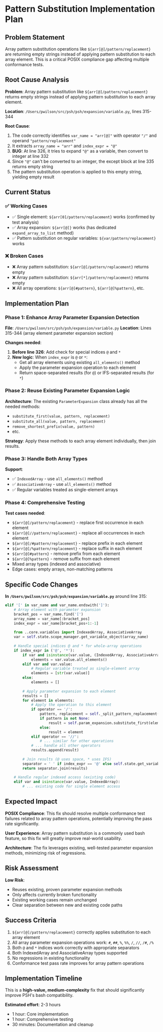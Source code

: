 # Pattern Substitution Implementation Plan

## Problem Statement

Array pattern substitution operations like `${arr[@]/pattern/replacement}` are returning empty strings instead of applying pattern substitution to each array element. This is a critical POSIX compliance gap affecting multiple conformance tests.

## Root Cause Analysis

**Problem**: Array pattern substitution like `${arr[@]/pattern/replacement}` returns empty strings instead of applying pattern substitution to each array element.

**Location**: `/Users/pwilson/src/psh/psh/expansion/variable.py`, lines 315-344

**Root Cause**: 
1. The code correctly identifies `var_name = "arr[@]"` with operator `"/"` and operand `"pattern/replacement"`
2. It extracts `array_name = "arr"` and `index_expr = "@"`
3. **BUG**: At line 326, it tries to expand `"@"` as a variable, then convert to integer at line 332
4. Since `"@"` can't be converted to an integer, the except block at line 335 returns empty string
5. The pattern substitution operation is applied to this empty string, yielding empty result

## Current Status

### ✅ Working Cases
- ✅ Single element: `${arr[0]/pattern/replacement}` works (confirmed by test analysis)
- ✅ Array expansion: `${arr[@]}` works (has dedicated `expand_array_to_list` method)
- ✅ Pattern substitution on regular variables: `${var/pattern/replacement}` works

### ❌ Broken Cases  
- ❌ Array pattern substitution: `${arr[@]/pattern/replacement}` returns empty
- ❌ Array pattern substitution: `${arr[*]/pattern/replacement}` returns empty  
- ❌ All array operations: `${arr[@]#pattern}`, `${arr[@]%pattern}`, etc.

## Implementation Plan

### Phase 1: Enhance Array Parameter Expansion Detection
**File**: `/Users/pwilson/src/psh/psh/expansion/variable.py`
**Location**: Lines 315-344 (array element parameter expansion section)

**Changes needed**:
1. **Before line 326**: Add check for special indices `@` and `*`
2. **New logic**: When `index_expr` is `@` or `*`:
   - Get all array elements using existing `all_elements()` method
   - Apply the parameter expansion operation to each element  
   - Return space-separated results (for `@`) or IFS-separated results (for `*`)

### Phase 2: Reuse Existing Parameter Expansion Logic
**Architecture**: The existing `ParameterExpansion` class already has all the needed methods:
- `substitute_first(value, pattern, replacement)` 
- `substitute_all(value, pattern, replacement)`
- `remove_shortest_prefix(value, pattern)`
- etc.

**Strategy**: Apply these methods to each array element individually, then join results.

### Phase 3: Handle Both Array Types
**Support**:
- ✅ `IndexedArray` - use `all_elements()` method
- ✅ `AssociativeArray` - use `all_elements()` method  
- ✅ Regular variables treated as single-element arrays

### Phase 4: Comprehensive Testing
**Test cases needed**:
- `${arr[@]/pattern/replacement}` - replace first occurrence in each element
- `${arr[@]//pattern/replacement}` - replace all occurrences in each element  
- `${arr[@]/#pattern/replacement}` - replace prefix in each element
- `${arr[@]/%pattern/replacement}` - replace suffix in each element
- `${arr[@]#pattern}` - remove prefix from each element
- `${arr[@]%pattern}` - remove suffix from each element
- Mixed array types (indexed and associative)
- Edge cases: empty arrays, non-matching patterns

## Specific Code Changes

**In `/Users/pwilson/src/psh/psh/expansion/variable.py`** around line 315:

```python
elif '[' in var_name and var_name.endswith(']'):
    # Array element with parameter expansion
    bracket_pos = var_name.find('[')
    array_name = var_name[:bracket_pos]
    index_expr = var_name[bracket_pos+1:-1]
    
    from ..core.variables import IndexedArray, AssociativeArray
    var = self.state.scope_manager.get_variable_object(array_name)
    
    # Handle special indices @ and * for whole-array operations
    if index_expr in ('@', '*'):
        if var and isinstance(var.value, (IndexedArray, AssociativeArray)):
            elements = var.value.all_elements()
        elif var and var.value:
            # Regular variable treated as single-element array
            elements = [str(var.value)]
        else:
            elements = []
        
        # Apply parameter expansion to each element
        results = []
        for element in elements:
            # Apply the operation to this element
            if operator == '/':
                pattern, replacement = self._split_pattern_replacement(operand)
                if pattern is not None:
                    result = self.param_expansion.substitute_first(element, pattern, replacement)
                else:
                    result = element
            elif operator == '//':
                # ... similar for other operations
            # ... handle all other operators
            results.append(result)
        
        # Join results (@ uses space, * uses IFS)
        separator = ' ' if index_expr == '@' else self.state.get_variable('IFS', ' \t\n')[0:1]
        return separator.join(results)
    
    # Handle regular indexed access (existing code)
    elif var and isinstance(var.value, IndexedArray):
        # ... existing code for single element access
```

## Expected Impact

**POSIX Compliance**: This fix should resolve multiple conformance test failures related to array pattern operations, potentially improving the pass rate significantly.

**User Experience**: Array pattern substitution is a commonly used bash feature, so this fix will greatly improve real-world usability.

**Architecture**: The fix leverages existing, well-tested parameter expansion methods, minimizing risk of regressions.

## Risk Assessment

**Low Risk**: 
- Reuses existing, proven parameter expansion methods
- Only affects currently broken functionality
- Existing working cases remain unchanged
- Clear separation between new and existing code paths

## Success Criteria

1. `${arr[@]/pattern/replacement}` correctly applies substitution to each array element
2. All array parameter expansion operations work: `#`, `##`, `%`, `%%`, `/`, `//`, `/#`, `/%`
3. Both `@` and `*` indices work correctly with appropriate separators
4. Both IndexedArray and AssociativeArray types supported
5. No regressions in existing functionality
6. Conformance test pass rate improves for array pattern operations

## Implementation Timeline

This is a **high-value, medium-complexity** fix that should significantly improve PSH's bash compatibility.

**Estimated effort**: 2-3 hours
- 1 hour: Core implementation
- 1 hour: Comprehensive testing  
- 30 minutes: Documentation and cleanup
